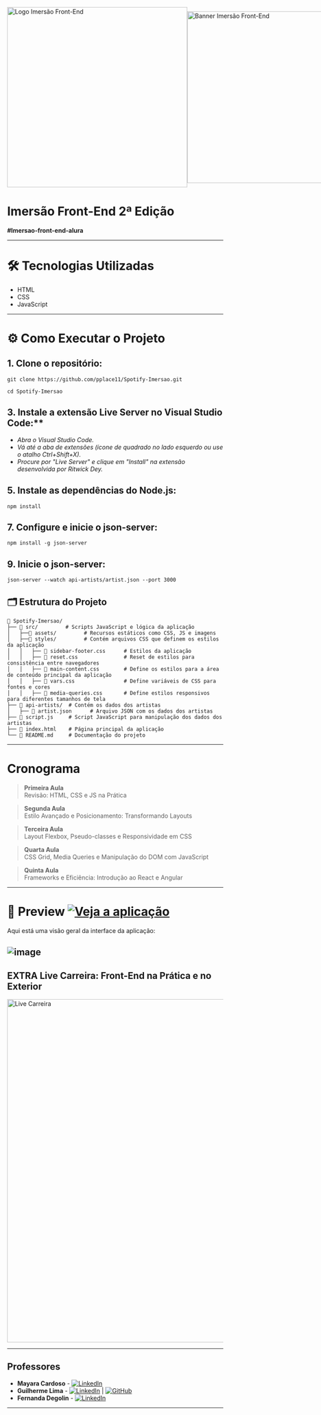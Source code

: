 <div style="display: flex; align-items: center;">
    <img src="https://github.com/user-attachments/assets/dc403a2e-eb7c-4525-b065-2a4ff4d29e90" alt="Logo Imersão Front-End" width="420">
    <img src="https://github.com/user-attachments/assets/eda80e59-cebc-444f-810c-101df4dea57a" alt="Banner Imersão Front-End" width="400">
</div>

# Imersão Front-End 2ª Edição  
**#Imersao-front-end-alura**

---
# 🛠️ Tecnologias Utilizadas


 - HTML
 - CSS
 - JavaScript

---
# ⚙️ Como Executar o Projeto


## 1. Clone o repositório:

```
git clone https://github.com/pplace11/Spotify-Imersao.git
```
```
cd Spotify-Imersao
```

## 3. Instale a extensão Live Server no Visual Studio Code:**

- *Abra o Visual Studio Code.*
- *Vá até a aba de extensões (ícone de quadrado no lado esquerdo ou use o atalho Ctrl+Shift+X).*
- *Procure por "Live Server" e clique em "Install" na extensão desenvolvida por Ritwick Dey.*
  
## 5. Instale as dependências do Node.js:

```
npm install
```

## 7. Configure e inicie o json-server:

```
npm install -g json-server
```

## 9. Inicie o json-server:

```
json-server --watch api-artists/artist.json --port 3000
```

## 🗂️ Estrutura do Projeto

```
📁 Spotify-Imersao/
├── 📂 src/         # Scripts JavaScript e lógica da aplicação
│   ├──📂 assets/         # Recursos estáticos como CSS, JS e imagens
│   ├──📂 styles/         # Contém arquivos CSS que definem os estilos da aplicação
│   │   ├── 📄 sidebar-footer.css      # Estilos da aplicação
│   │   ├── 📄 reset.css               # Reset de estilos para consistência entre navegadores
│   │   ├── 📄 main-content.css        # Define os estilos para a área de conteúdo principal da aplicação
│   │   ├── 📄 vars.css                # Define variáveis de CSS para fontes e cores
│   │   ├── 📄 media-queries.css       # Define estilos responsivos para diferentes tamanhos de tela
├── 📂 api-artists/  # Contém os dados dos artistas
│   ├── 📄 artist.json      # Arquivo JSON com os dados dos artistas
├── 📄 script.js     # Script JavaScript para manipulação dos dados dos artistas
├── 📄 index.html    # Página principal da aplicação
└── 📄 README.md     # Documentação do projeto
```

---
# Cronograma

> **Primeira Aula**  
> Revisão: HTML, CSS e JS na Prática

> **Segunda Aula**  
> Estilo Avançado e Posicionamento: Transformando Layouts

> **Terceira Aula**  
> Layout Flexbox, Pseudo-classes e Responsividade em CSS

> **Quarta Aula**  
> CSS Grid, Media Queries e Manipulação do DOM com JavaScript

> **Quinta Aula**  
> Frameworks e Eficiência: Introdução ao React e Angular

---
# 📸 Preview [![Veja a aplicação](https://img.shields.io/badge/-Veja%20a%20Aplicação-%2300A3E0?style=for-the-badge&logo=spotify&logoColor=white)](https://mocodifyx.github.io/Spotify_Alura_Front-End_Immersion_2nd-Edition/)

Aqui está uma visão geral da interface da aplicação:

![image](https://github.com/user-attachments/assets/c198ef08-2290-4891-ae32-b4253071bdc6)
---
## **EXTRA Live Carreira: Front-End na Prática e no Exterior**  

<img src="https://github.com/user-attachments/assets/f2ed4822-c185-427f-97b4-7335cf0b1b74" alt="Live Carreira" width="800">

---
## **Professores**  

- **Mayara Cardoso** - [![LinkedIn](https://img.shields.io/static/v1?label=&message=LinkedIn&color=0A66C2&logo=linkedin&logoColor=white)](https://www.linkedin.com/in/mayara-cardoso-556a45162/)
- **Guilherme Lima** - [![LinkedIn](https://img.shields.io/static/v1?label=&message=LinkedIn&color=0A66C2&logo=linkedin&logoColor=white)](https://www.linkedin.com/in/guilherme-lima-developer/) | [![GitHub](https://img.shields.io/static/v1?label=&message=GitHub&color=181717&logo=github&logoColor=white)](https://github.com/guilhermeonrails)
- **Fernanda Degolin** - [![LinkedIn](https://img.shields.io/static/v1?label=&message=LinkedIn&color=0A66C2&logo=linkedin&logoColor=white)](https://www.linkedin.com/in/fernandadegolin/)

---
